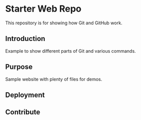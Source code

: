 # Starter Web Repo
This repository is for showing how Git and GitHub work.

## Introduction
Example to show different parts of Git and various commands.

## Purpose

Sample website with plenty of files for demos.

## Deployment

## Contribute